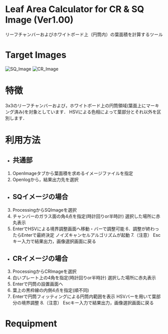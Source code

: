 # Leaf Area Calculator for CR & SQ Image (Ver1.00)

リーフチャンバーおよびホワイトボード上（円筒内）の葉面積を計算するツール

# Target Images

![SQ_Image](https://github.com/msykhnd/LeafImageAnalyze_SQ_CR/blob/master/testimage/test_SQ.JPG)
![CR_Image](https://github.com/msykhnd/LeafImageAnalyze_SQ_CR/blob/master/testimage/test_CR.JPG)

# 特徴
3x3のリーフチャンバーおよび，ホワイトボード上の円筒領域(葉面上にマーキング済み)を対象としています．
HSVによる色相によって葉部分とそれ以外を区別します．

# 利用方法
* ## 共通部 
1. OpenImageタブから葉面積を求めるイメージファイルを指定
2. Openlogから，結果出力先を選択

* ## SQイメージの場合
3. ProcessingからSQImageを選択
4. チャンバーのガラス面の角4点を指定(時計回りor半時計)
選択した場所に赤丸表示
5. EnterでHSVによる境界調整画面へ移動・バーで調整可能
6．調整が終わったらEnterで最終決定
ノイズキャンセルアルゴリズムが起動
7.（注意）
Escキー入力で結果出力，画像選択画面に戻る

* ## CRイメージの場合
3. ProcessingからCRImageを選択
4. 白いプレート上の4角を指定(時計回りor半時計)
選択した場所に赤丸表示
5. Enterで円筒の設置画面へ
6. 葉上の黒枠線の内側4点を指定(順不同)
7. Enterで円筒フィッティングによる円筒内範囲を表示
HSVバーを用いて葉部分の境界調整
8.（注意）
Escキー入力で結果出力，画像選択画面に戻る

# Requipment


